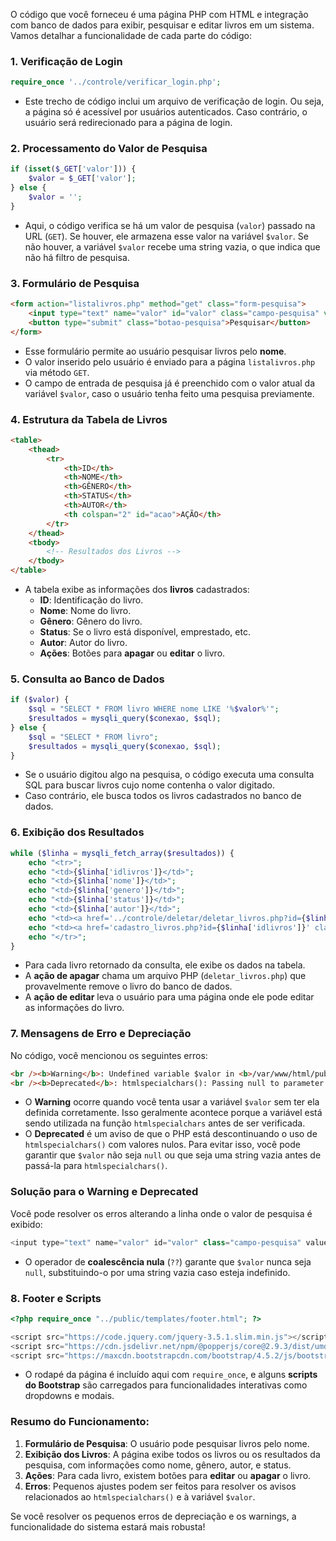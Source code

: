 O código que você forneceu é uma página PHP com HTML e integração com banco de dados para exibir, pesquisar e editar livros em um sistema. Vamos detalhar a funcionalidade de cada parte do código:

### 1. **Verificação de Login**
```php
require_once '../controle/verificar_login.php';
```
- Este trecho de código inclui um arquivo de verificação de login. Ou seja, a página só é acessível por usuários autenticados. Caso contrário, o usuário será redirecionado para a página de login.

### 2. **Processamento do Valor de Pesquisa**
```php
if (isset($_GET['valor'])) {
    $valor = $_GET['valor'];
} else {
    $valor = ''; 
}
```
- Aqui, o código verifica se há um valor de pesquisa (`valor`) passado na URL (`GET`). Se houver, ele armazena esse valor na variável `$valor`. Se não houver, a variável `$valor` recebe uma string vazia, o que indica que não há filtro de pesquisa.

### 3. **Formulário de Pesquisa**
```html
<form action="listalivros.php" method="get" class="form-pesquisa">
    <input type="text" name="valor" id="valor" class="campo-pesquisa" value="<?php echo htmlspecialchars($valor); ?>" placeholder="Digite o nome para pesquisar">
    <button type="submit" class="botao-pesquisa">Pesquisar</button>
</form>
```
- Esse formulário permite ao usuário pesquisar livros pelo **nome**.
- O valor inserido pelo usuário é enviado para a página `listalivros.php` via método `GET`.
- O campo de entrada de pesquisa já é preenchido com o valor atual da variável `$valor`, caso o usuário tenha feito uma pesquisa previamente.

### 4. **Estrutura da Tabela de Livros**
```html
<table>
    <thead>
        <tr>
            <th>ID</th>
            <th>NOME</th>
            <th>GÊNERO</th>
            <th>STATUS</th>
            <th>AUTOR</th>
            <th colspan="2" id="acao">AÇÃO</th>
        </tr>
    </thead>
    <tbody>
        <!-- Resultados dos Livros -->
    </tbody>
</table>
```
- A tabela exibe as informações dos **livros** cadastrados:
  - **ID**: Identificação do livro.
  - **Nome**: Nome do livro.
  - **Gênero**: Gênero do livro.
  - **Status**: Se o livro está disponível, emprestado, etc.
  - **Autor**: Autor do livro.
  - **Ações**: Botões para **apagar** ou **editar** o livro.
  
### 5. **Consulta ao Banco de Dados**
```php
if ($valor) {
    $sql = "SELECT * FROM livro WHERE nome LIKE '%$valor%'";
    $resultados = mysqli_query($conexao, $sql);
} else {
    $sql = "SELECT * FROM livro";
    $resultados = mysqli_query($conexao, $sql);
}
```
- Se o usuário digitou algo na pesquisa, o código executa uma consulta SQL para buscar livros cujo nome contenha o valor digitado.
- Caso contrário, ele busca todos os livros cadastrados no banco de dados.
  
### 6. **Exibição dos Resultados**
```php
while ($linha = mysqli_fetch_array($resultados)) {
    echo "<tr>";
    echo "<td>{$linha['idlivros']}</td>";
    echo "<td>{$linha['nome']}</td>";
    echo "<td>{$linha['genero']}</td>";
    echo "<td>{$linha['status']}</td>";
    echo "<td>{$linha['autor']}</td>";
    echo "<td><a href='../controle/deletar/deletar_livros.php?id={$linha['idlivros']}' class='btn btn-danger'>Apagar</a></td>";
    echo "<td><a href='cadastro_livros.php?id={$linha['idlivros']}' class='btn btn-danger'>Editar</a></td>";
    echo "</tr>";
}
```
- Para cada livro retornado da consulta, ele exibe os dados na tabela.
- A **ação de apagar** chama um arquivo PHP (`deletar_livros.php`) que provavelmente remove o livro do banco de dados.
- A **ação de editar** leva o usuário para uma página onde ele pode editar as informações do livro.

### 7. **Mensagens de Erro e Depreciação**
No código, você mencionou os seguintes erros:
```html
<br /><b>Warning</b>: Undefined variable $valor in <b>/var/www/html/public/listalivros.php</b> on line <b>29</b><br />
<br /><b>Deprecated</b>: htmlspecialchars(): Passing null to parameter #1 ($string) of type string is deprecated in <b>/var/www/html/public/listalivros.php</b> on line <b>29</b><br />
```
- O **Warning** ocorre quando você tenta usar a variável `$valor` sem ter ela definida corretamente. Isso geralmente acontece porque a variável está sendo utilizada na função `htmlspecialchars` antes de ser verificada.
- O **Deprecated** é um aviso de que o PHP está descontinuando o uso de `htmlspecialchars()` com valores nulos. Para evitar isso, você pode garantir que `$valor` não seja `null` ou que seja uma string vazia antes de passá-la para `htmlspecialchars()`.

### **Solução para o Warning e Deprecated**
Você pode resolver os erros alterando a linha onde o valor de pesquisa é exibido:
```php
<input type="text" name="valor" id="valor" class="campo-pesquisa" value="<?php echo htmlspecialchars($valor ?? ''); ?>" placeholder="Digite o nome para pesquisar">
```
- O operador de **coalescência nula** (`??`) garante que `$valor` nunca seja `null`, substituindo-o por uma string vazia caso esteja indefinido.

### 8. **Footer e Scripts**
```php
<?php require_once "../public/templates/footer.html"; ?>

<script src="https://code.jquery.com/jquery-3.5.1.slim.min.js"></script>
<script src="https://cdn.jsdelivr.net/npm/@popperjs/core@2.9.3/dist/umd/popper.min.js"></script>
<script src="https://maxcdn.bootstrapcdn.com/bootstrap/4.5.2/js/bootstrap.min.js"></script>
```
- O rodapé da página é incluído aqui com `require_once`, e alguns **scripts do Bootstrap** são carregados para funcionalidades interativas como dropdowns e modais.

### **Resumo do Funcionamento:**
1. **Formulário de Pesquisa**: O usuário pode pesquisar livros pelo nome.
2. **Exibição dos Livros**: A página exibe todos os livros ou os resultados da pesquisa, com informações como nome, gênero, autor, e status.
3. **Ações**: Para cada livro, existem botões para **editar** ou **apagar** o livro.
4. **Erros**: Pequenos ajustes podem ser feitos para resolver os avisos relacionados ao `htmlspecialchars()` e à variável `$valor`.

Se você resolver os pequenos erros de depreciação e os warnings, a funcionalidade do sistema estará mais robusta!